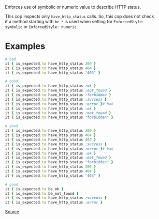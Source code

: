 
Enforces use of symbolic or numeric value to describe HTTP status.

This cop inspects only `have_http_status` calls.
So, this cop does not check if a method starting with `be_*` is used
when setting for `EnforcedStyle: symbolic` or
`EnforcedStyle: numeric`.

# Examples

```ruby
# bad
it { is_expected.to have_http_status 200 }
it { is_expected.to have_http_status 404 }
it { is_expected.to have_http_status "403" }

# good
it { is_expected.to have_http_status :ok }
it { is_expected.to have_http_status :not_found }
it { is_expected.to have_http_status :forbidden }
it { is_expected.to have_http_status :success }
it { is_expected.to have_http_status :error }# bad
it { is_expected.to have_http_status :ok }
it { is_expected.to have_http_status :not_found }
it { is_expected.to have_http_status "forbidden" }

# good
it { is_expected.to have_http_status 200 }
it { is_expected.to have_http_status 404 }
it { is_expected.to have_http_status 403 }
it { is_expected.to have_http_status :success }
it { is_expected.to have_http_status :error }# bad
it { is_expected.to have_http_status :ok }
it { is_expected.to have_http_status :not_found }
it { is_expected.to have_http_status "forbidden" }
it { is_expected.to have_http_status 200 }
it { is_expected.to have_http_status 404 }
it { is_expected.to have_http_status "403" }

# good
it { is_expected.to be_ok }
it { is_expected.to be_not_found }
it { is_expected.to have_http_status :success }
it { is_expected.to have_http_status :error }
```

[Source](http://www.rubydoc.info/gems/rubocop/RuboCop/Cop/RSpecRails/HttpStatus)